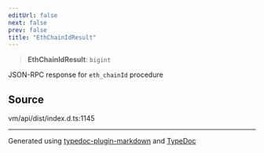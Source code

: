 ```yaml
---
editUrl: false
next: false
prev: false
title: "EthChainIdResult"
---
```


> **EthChainIdResult**: `bigint`

JSON-RPC response for `eth_chainId` procedure

## Source

vm/api/dist/index.d.ts:1145

***
Generated using [typedoc-plugin-markdown](https://www.npmjs.com/package/typedoc-plugin-markdown) and [TypeDoc](https://typedoc.org/)
